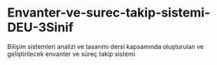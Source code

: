 # Envanter-ve-surec-takip-sistemi-DEU-3Sinif
Bilişim sistemleri analizi ve tasarımı dersi kapsamında oluşturulan ve geliştirilecek envanter ve süreç takip sistemi
